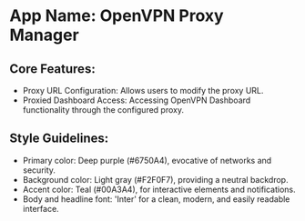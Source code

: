 # **App Name**: OpenVPN Proxy Manager

## Core Features:

- Proxy URL Configuration: Allows users to modify the proxy URL.
- Proxied Dashboard Access: Accessing OpenVPN Dashboard functionality through the configured proxy.

## Style Guidelines:

- Primary color: Deep purple (#6750A4), evocative of networks and security.
- Background color: Light gray (#F2F0F7), providing a neutral backdrop.
- Accent color: Teal (#00A3A4), for interactive elements and notifications.
- Body and headline font: 'Inter' for a clean, modern, and easily readable interface. 